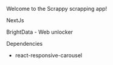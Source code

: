 Welcome to the Scrappy scrapping app!

NextJs

BrightData - Web unlocker

Dependencies

- react-responsive-carousel
